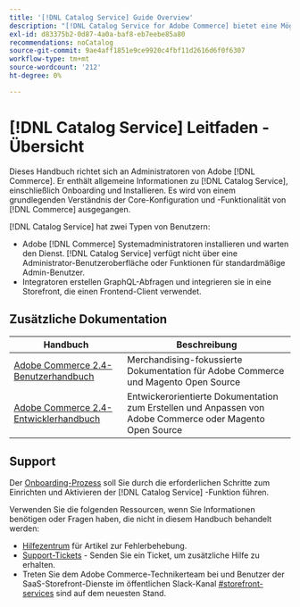 ```yaml
---
title: '[!DNL Catalog Service] Guide Overview'
description: "[!DNL Catalog Service for Adobe Commerce] bietet eine Möglichkeit, den Inhalt von Produktansichtsseiten und Produktlistenseiten schneller abzurufen als die nativen Adobe Commerce GraphQL-Abfragen."
exl-id: d83375b2-0d87-4a0a-baf8-eb7eebe85a80
recommendations: noCatalog
source-git-commit: 9ae4aff1851e9ce9920c4fbf11d2616d6f0f6307
workflow-type: tm+mt
source-wordcount: '212'
ht-degree: 0%

---
```


# [!DNL Catalog Service] Leitfaden - Übersicht

Dieses Handbuch richtet sich an Administratoren von Adobe [!DNL Commerce]. Er enthält allgemeine Informationen zu [!DNL Catalog Service], einschließlich Onboarding und Installieren. Es wird von einem grundlegenden Verständnis der Core-Konfiguration und -Funktionalität von [!DNL Commerce] ausgegangen.

[!DNL Catalog Service] hat zwei Typen von Benutzern:

* Adobe [!DNL Commerce] Systemadministratoren installieren und warten den Dienst. [!DNL Catalog Service] verfügt nicht über eine Administrator-Benutzeroberfläche oder Funktionen für standardmäßige Admin-Benutzer.
* Integratoren erstellen GraphQL-Abfragen und integrieren sie in eine Storefront, die einen Frontend-Client verwendet.

## Zusätzliche Dokumentation

| Handbuch | Beschreibung |
|------ | ----------- |
| [Adobe Commerce 2.4-Benutzerhandbuch](https://experienceleague.adobe.com/docs/commerce.html) | Merchandising-fokussierte Dokumentation für Adobe Commerce und Magento Open Source |
| [Adobe Commerce 2.4-Entwicklerhandbuch](https://developer.adobe.com/commerce/docs) | Entwickerorientierte Dokumentation zum Erstellen und Anpassen von Adobe Commerce oder Magento Open Source |

## Support

Der [Onboarding-Prozess](https://experienceleague.adobe.com/docs/commerce-merchant-services/catalog-service/installation.html) soll Sie durch die erforderlichen Schritte zum Einrichten und Aktivieren der [!DNL Catalog Service] -Funktion führen.

Verwenden Sie die folgenden Ressourcen, wenn Sie Informationen benötigen oder Fragen haben, die nicht in diesem Handbuch behandelt werden:

* [Hilfezentrum](https://experienceleague.adobe.com/docs/commerce-knowledge-base/kb/overview.html) für Artikel zur Fehlerbehebung.
* [Support-Tickets](https://experienceleague.adobe.com/docs/commerce-knowledge-base/kb/help-center-guide/magento-help-center-user-guide.html#submit-ticket) - Senden Sie ein Ticket, um zusätzliche Hilfe zu erhalten.
* Treten Sie dem Adobe Commerce-Technikerteam bei und Benutzer der SaaS-Storefront-Dienste im öffentlichen Slack-Kanal [#storefront-services](https://magentocommeng.slack.com/archives/C03HVPG8RS4) sind auf dem neuesten Stand.
